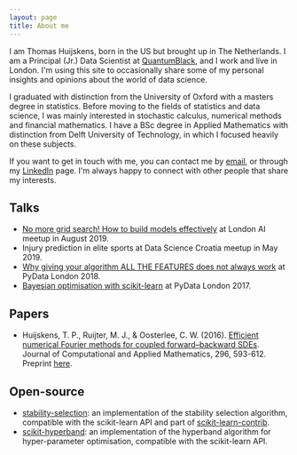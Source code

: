 ```yaml
---
layout: page
title: About me
---
```


I am Thomas Huijskens, born in the US but brought up in The Netherlands. I am a Principal (Jr.) Data Scientist at [QuantumBlack](http://www.quantumblack.com), and I work and live in London. I'm using this site to occasionally share some of my personal insights and opinions about the world of data science.

I graduated with distinction from the University of Oxford with a masters degree in statistics. Before moving to the fields of statistics and data science, I was mainly interested in stochastic calculus, numerical methods and financial mathematics. I have a BSc degree in Applied Mathematics with distinction from Delft University of Technology, in which I focused heavily on these subjects.

If you want to get in touch with me, you can contact me by [email](mailto:thomas_huijskens@hotmail.com), or through my [LinkedIn](https://uk.linkedin.com/in/thomashuijskens) page. I'm always happy to connect with other people that share my interests.

## Talks

- [No more grid search! How to build models effectively](https://www.youtube.com/watch?v=q-vz2Z5UTtY) at London AI meetup in August 2019.
- Injury prediction in elite sports at Data Science Croatia meetup in May 2019.
- [Why giving your algorithm ALL THE FEATURES does not always work](https://www.youtube.com/watch?v=JsArBz46_3s&t=162s) at PyData London 2018.
- [Bayesian optimisation with scikit-learn](https://www.youtube.com/watch?v=jtRPxRnOXnk&t=7s) at PyData London 2017.

## Papers

- Huijskens, T. P., Ruijter, M. J., & Oosterlee, C. W. (2016). [Efficient numerical Fourier methods for coupled forward–backward SDEs](https://www.sciencedirect.com/science/article/pii/S0377042715005191). Journal of Computational and Applied Mathematics, 296, 593-612. Preprint [here](http://papers.ssrn.com/sol3/papers.cfm?abstract_id=2622452).

## Open-source

- [stability-selection](https://github.com/scikit-learn-contrib/stability-selection): an implementation of the stability selection algorithm, compatible with the scikit-learn API and part of [scikit-learn-contrib](https://github.com/scikit-learn-contrib).
- [scikit-hyperband](https://github.com/thuijskens/scikit-hyperband): an implementation of the hyperband algorithm for hyper-parameter optimisation, compatible with the scikit-learn API.
